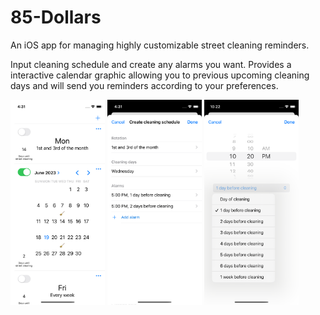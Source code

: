 # 85-Dollars
An iOS app for managing highly customizable street cleaning reminders.

Input cleaning schedule and create any alarms you want. Provides a interactive calendar graphic allowing you to previous upcoming cleaning days and will send you reminders according to your preferences.

<p float="left">
  <img src="images/main_page.png" width="30%">
  <img src="images/schedule_edit.png" width="30%">
  <img src="images/alarm_edit.png" width="30%">
</p>

